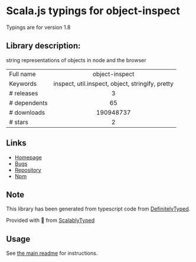 
# Scala.js typings for object-inspect

Typings are for version 1.8

## Library description:
string representations of objects in node and the browser

|                    |                 |
| ------------------ | :-------------: |
| Full name          | object-inspect |
| Keywords           | inspect, util.inspect, object, stringify, pretty |
| # releases         | 3 |
| # dependents       | 65 |
| # downloads        | 190948737 |
| # stars            | 2 |

## Links
- [Homepage](https://github.com/substack/object-inspect)
- [Bugs](https://github.com/substack/object-inspect/issues)
- [Repository](https://github.com/substack/object-inspect)
- [Npm](https://www.npmjs.com/package/object-inspect)
    


## Note
This library has been generated from typescript code from [DefinitelyTyped](https://definitelytyped.org).

Provided with :purple_heart: from [ScalablyTyped](https://github.com/oyvindberg/ScalablyTyped)

## Usage
See [the main readme](../../readme.md) for instructions.


